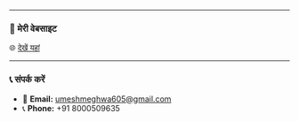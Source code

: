 

---

### 📌 मेरी वेबसाइट  
🌐 [देखें यहां](https://username.github.io/mehndi-website/)  

---

### 📞 संपर्क करें
- 📧 **Email:** umeshmeghwa605@gmail.com
- 📞 **Phone:** +91 8000509635
